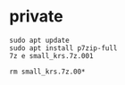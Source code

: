 # private
```
sudo apt update
sudo apt install p7zip-full
7z e small_krs.7z.001

rm small_krs.7z.00*
```
